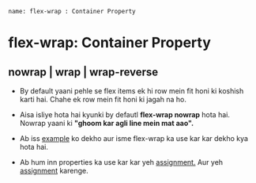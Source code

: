 ```ngMeta
name: flex-wrap : Container Property
```

# flex-wrap: Container Property
## nowrap | wrap | wrap-reverse

- By default yaani pehle se flex items ek hi row mein fit honi ki koshish karti hai. Chahe ek row mein fit honi ki jagah na ho.

- Aisa isliye hota hai kyunki by defautl **flex-wrap nowrap** hota hai. Nowrap yaani ki **"ghoom kar agli line mein mat aao".**

- Ab iss [example](http://codepen.io/navgurukul/pen/WRBRPL) ko dekho aur isme flex-wrap ka use kar kar dekho kya hota hai. 

- Ab hum inn properties ka use kar kar yeh [assignment.](http://codepen.io/navgurukul/full/ggJrpY/) Aur yeh [assignment](http://codepen.io/navgurukul/full/PWvmQZ/) karenge.


